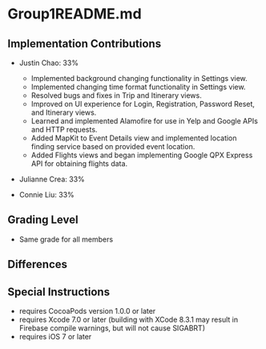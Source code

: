 # Group1README.md

## Implementation Contributions  
- Justin Chao: 33%     
    * Implemented background changing functionality in Settings view.
    * Implemented changing time format functionality in Settings view.
    * Resolved bugs and fixes in Trip and Itinerary views.
    * Improved on UI experience for Login, Registration, Password Reset, and Itinerary views.
    * Learned and implemented Alamofire for use in Yelp and Google APIs and HTTP requests.
    * Added MapKit to Event Details view and implemented location finding service based on provided
      event location.
    * Added Flights views and began implementing Google QPX Express API for obtaining flights data.


- Julianne Crea: 33% 




- Connie Liu: 33% 






## Grading Level   
- Same grade for all members  


## Differences  




## Special Instructions   
- requires CocoaPods version 1.0.0 or later
- requires Xcode 7.0 or later (building with XCode 8.3.1 may result in Firebase
  compile warnings, but will not cause SIGABRT)
- requires iOS 7 or later
